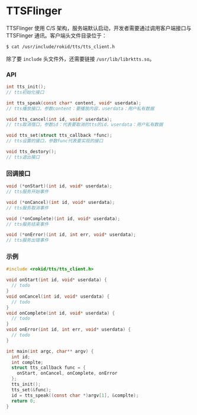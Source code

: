 # TTSFlinger

TTSFlinger 使用 C/S 架构，服务端默认启动，开发者需要通过调用客户端接口与 TTSFlinger 通讯。客户端头文件目录位于：

```sh
$ cat /usr/include/rokid/tts/tts_client.h
```

除了要 `include` 头文件外，还需要链接 `/usr/lib/librktts.so`。

### API

```c
int tts_init(); 
// tts初始化接口

int tts_speak(const char* content, void* userdata); 
// tts播放接口，参数content：要播放内容，userdata：用户私有数据

void tts_cancel(int id, void* userdata);
// tts取消借口，参数id：代表要取消的tts的id，userdata：用户私有数据

void tts_set(struct tts_callback *func);
// tts设置的接口，参数func代表要实现的接口

void tts_destory();
// tts退出接口
```

### 回调接口

```c
void (*onStart)(int id, void* userdata);
// tts服务开始事件

void (*onCancel)(int id, void* userdata);
// tts服务取消事件

void (*onComplete)(int id, void* userdata);
// tts服务结束事件

void (*onError)(int id, int err, void* userdata);
// tts服务出错事件
```

### 示例

```c
#include <rokid/tts/tts_client.h>

void onStart(int id, void* userdata) {
  // todo
}
void onCancel(int id, void* userdata) {
  // todo
}
void onComplete(int id, void* userdata) {
  // todo
}
void onError(int id, int err, void* userdata) {
  // todo
}

int main(int argc, char** argv) {
  int id;
  int complte;
  struct tts_callback func = {
    onStart, onCancel, onComplete, onError
  };
  tts_init();
  tts_set(&func);
  id = tts_speak((const char *)argv[1], &complte);
  return 0;
}
```



